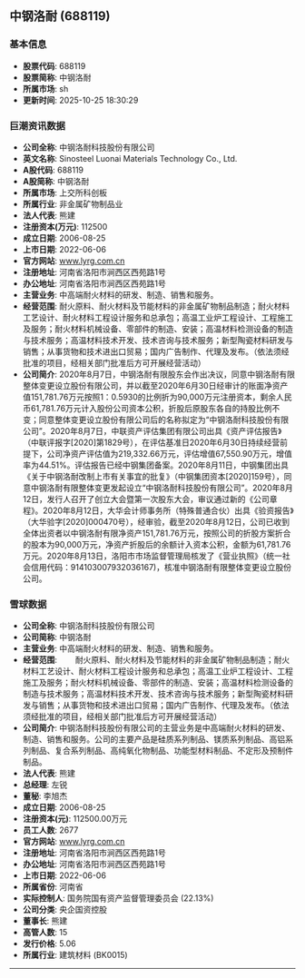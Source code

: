 ## 中钢洛耐 (688119)

### 基本信息

- **股票代码**: 688119
- **股票简称**: 中钢洛耐
- **所属市场**: sh
- **更新时间**: 2025-10-25 18:30:29

### 巨潮资讯数据

- **公司全称**: 中钢洛耐科技股份有限公司
- **英文名称**: Sinosteel Luonai Materials Technology Co., Ltd.
- **A股代码**: 688119
- **A股简称**: 中钢洛耐
- **所属市场**: 上交所科创板
- **所属行业**: 非金属矿物制品业
- **法人代表**: 熊建
- **注册资本(万元)**: 112500
- **成立日期**: 2006-08-25
- **上市日期**: 2022-06-06
- **官方网站**: www.lyrg.com.cn
- **注册地址**: 河南省洛阳市涧西区西苑路1号
- **办公地址**: 河南省洛阳市涧西区西苑路1号
- **主营业务**: 中高端耐火材料的研发、制造、销售和服务。
- **经营范围**: 耐火原料、耐火材料及节能材料的非金属矿物制品制造；耐火材料工艺设计、耐火材料工程设计服务和总承包；高温工业炉工程设计、工程施工及服务；耐火材料机械设备、零部件的制造、安装；高温材料检测设备的制造与技术服务；高温材料技术开发、技术咨询与技术服务；新型陶瓷材料研发与销售；从事货物和技术进出口贸易；国内广告制作、代理及发布。（依法须经批准的项目，经相关部门批准后方可开展经营活动）
- **公司简介**: 2020年8月7日，中钢洛耐有限股东会作出决议，同意中钢洛耐有限整体变更设立股份有限公司，并以截至2020年6月30日经审计的账面净资产值151,781.76万元按照1：0.5930的比例折为90,000万元注册资本，剩余人民币61,781.76万元计入股份公司资本公积，折股后原股东各自的持股比例不变；同意整体变更设立股份有限公司后的名称拟定为“中钢洛耐科技股份有限公司”。2020年8月7日，中联资产评估集团有限公司出具《资产评估报告》（中联评报字[2020]第1829号），在评估基准日2020年6月30日持续经营前提下，公司净资产评估值为219,332.66万元，评估增值67,550.90万元，增值率为44.51%。评估报告已经中钢集团备案。2020年8月11日，中钢集团出具《关于中钢洛耐改制上市有关事宜的批复》（中钢集团资本[2020]159号），同意中钢洛耐有限整体变更发起设立“中钢洛耐科技股份有限公司”。2020年8月12日，发行人召开了创立大会暨第一次股东大会，审议通过新的《公司章程》。2020年8月12日，大华会计师事务所（特殊普通合伙）出具《验资报告》（大华验字[2020]000470号），经审验，截至2020年8月12日，公司已收到全体出资者以中钢洛耐有限净资产151,781.76万元，按照公司的折股方案折合的股本为90,000万元，净资产折股后的余额计入资本公积，金额为61,781.76万元。2020年8月13日，洛阳市市场监督管理局核发了《营业执照》（统一社会信用代码：914103007932036167)，核准中钢洛耐有限整体变更设立股份公司。

### 雪球数据

- **公司全称**: 中钢洛耐科技股份有限公司
- **公司简称**: 中钢洛耐
- **主营业务**: 中高端耐火材料的研发、制造、销售和服务。
- **经营范围**: 　　耐火原料、耐火材料及节能材料的非金属矿物制品制造；耐火材料工艺设计、耐火材料工程设计服务和总承包；高温工业炉工程设计、工程施工及服务；耐火材料机械设备、零部件的制造、安装；高温材料检测设备的制造与技术服务；高温材料技术开发、技术咨询与技术服务；新型陶瓷材料研发与销售；从事货物和技术进出口贸易；国内广告制作、代理及发布。（依法须经批准的项目，经相关部门批准后方可开展经营活动）
- **公司简介**: 中钢洛耐科技股份有限公司的主营业务是中高端耐火材料的研发、制造、销售和服务。公司的主要产品是硅质系列制品、镁质系列制品、高铝系列制品、复合系列制品、高纯氧化物制品、功能型材料制品、不定形及预制件制品。
- **法人代表**: 熊建
- **总经理**: 左锐
- **董秘**: 李旭杰
- **成立日期**: 2006-08-25
- **注册资本(元)**: 112500.00万元
- **员工人数**: 2677
- **官方网站**: www.lyrg.com.cn
- **注册地址**: 河南省洛阳市涧西区西苑路1号
- **办公地址**: 河南省洛阳市涧西区西苑路1号
- **上市日期**: 2022-06-06
- **所属省份**: 河南省
- **实际控制人**: 国务院国有资产监督管理委员会 (22.13%)
- **公司分类**: 央企国资控股
- **董事长**: 熊建
- **高管人数**: 15
- **发行价格**: 5.06
- **所属行业**: 建筑材料 (BK0015)

---